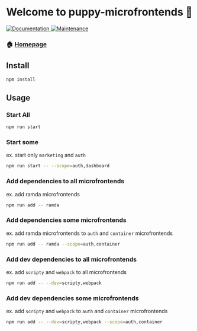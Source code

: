 <h1 align="center">Welcome to puppy-microfrontends 🐶</h1>
<p>
  <a href="https://github.com/dankreiger/puppy-microfrontends#readme" target="_blank">
    <img alt="Documentation" src="https://img.shields.io/badge/documentation-yes-brightgreen.svg" />
  </a>
  <a href="https://github.com/dankreiger/puppy-microfrontends/graphs/commit-activity" target="_blank">
    <img alt="Maintenance" src="https://img.shields.io/badge/Maintained%3F-yes-green.svg" />
  </a>
</p>

### 🏠 [Homepage](https://github.com/dankreiger/puppy-microfrontends#readme)

## Install

```sh
npm install
```

## Usage

### Start All

```sh
npm run start
```

### Start some

ex. start only `marketing` and `auth`

```sh
npm run start -- --scope=auth,dashboard
```

### Add dependencies to all microfrontends

ex. add ramda microfrontends

```sh
npm run add -- ramda
```

### Add dependencies some microfrontends

ex. add ramda microfrontends to `auth` and `container` microfrontends

```sh
npm run add -- ramda --scope=auth,container
```

### Add dev dependencies to all microfrontends

ex. add `scripty` and `webpack` to all microfrontends

```sh
npm run add -- --dev=scripty,webpack
```

### Add dev dependencies some microfrontends

ex. add `scripty` and `webpack` to `auth` and `container` microfrontends

```sh
npm run add -- --dev=scripty,webpack --scope=auth,container
```
